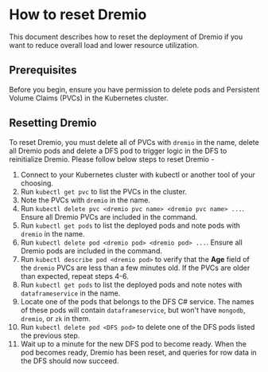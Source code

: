 # How to reset Dremio

This document describes how to reset the deployment of Dremio if you want to
reduce overall load and lower resource utilization.

## Prerequisites

Before you begin, ensure you have permission to delete pods and Persistent
Volume Claims (PVCs) in the Kubernetes cluster.

## Resetting Dremio

To reset Dremio, you must delete all of PVCs with `dremio` in the name, delete
all Dremio pods and delete a DFS pod to trigger logic in the DFS to reinitialize
Dremio. Please follow below steps to reset Dremio -

1. Connect to your Kubernetes cluster with kubectl or another tool of your
   choosing.
1. Run `kubectl get pvc` to list the PVCs in the cluster.
1. Note the PVCs with `dremio` in the name.
1. Run `kubectl delete pvc <dremio pvc name> <dremio pvc name> ...`. Ensure all
   Dremio PVCs are included in the command.
1. Run `kubectl get pods` to list the deployed pods and note pods with `dremio`
   in the name.
1. Run `kubectl delete pod <dremio pod> <dremio pod> ...`. Ensure all Dremio
   pods are included in the command.
1. Run `kubectl describe pod <dremio pod>` to verify that the **Age** field of
   the `dremio` PVCs are less than a few minutes old. If the PVCs are older than
   expected, repeat steps 4-6.
1. Run `kubectl get pods` to list the deployed pods and note notes with
   `dataframeservice` in the name.
1. Locate one of the pods that belongs to the DFS C# service. The names of these
   pods will contain `dataframeservice`, but won't have `mongodb`, `dremio`, or
   `zk` in them.
1. Run `kubectl delete pod <DFS pod>` to delete one of the DFS pods listed the
   previous step.
1. Wait up to a minute for the new DFS pod to become ready. When the pod becomes
   ready, Dremio has been reset, and queries for row data in the DFS should now
   succeed.
